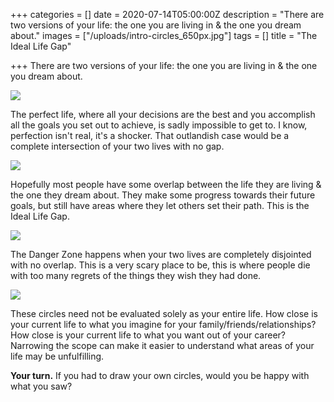 +++
categories = []
date = 2020-07-14T05:00:00Z
description = "There are two versions of your life: the one you are living in & the one you dream about."
images = ["/uploads/intro-circles_650px.jpg"]
tags = []
title = "The Ideal Life Gap"

+++
There are two versions of your life: the one you are living in & the one you dream about.

![](/uploads/intro-circles_650px.jpg)

The perfect life, where all your decisions are the best and you accomplish all the goals you set out to achieve, is sadly impossible to get to. I know, perfection isn't real, it's a shocker. That outlandish case would be a complete intersection of your two lives with no gap.

![](/uploads/perfect_life_circle_650px.jpg)

Hopefully most people have some overlap between the life they are living & the one they dream about. They make some progress towards their future goals, but still have areas where they let others set their path. This is the Ideal Life Gap.

![](/uploads/overlapping-circles_650px.jpg)

The Danger Zone happens when your two lives are completely disjointed with no overlap. This is a very scary place to be, this is where people die with too many regrets of the things they wish they had done.

![](/uploads/danger_zone_circles_650px.jpg)

These circles need not be evaluated solely as your entire life. How close is your current life to what you imagine for your family/friends/relationships? How close is your current life to what you want out of your career? Narrowing the scope can make it easier to understand what areas of your life may be unfulfilling.

**Your turn.** If you had to draw your own circles, would you be happy with what you saw?